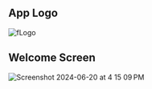 ## App Logo
![fLogo](https://github.com/aidanjames97/foodie/assets/79814378/b0f23991-dd38-41c0-984a-376341dde57d)

## Welcome Screen
![Screenshot 2024-06-20 at 4 15 09 PM](https://github.com/aidanjames97/foodie/assets/79814378/11c954b9-cc57-48d0-a644-12a5aada2695)
